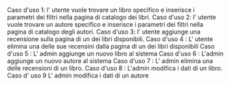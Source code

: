 Caso d'uso 1:  l' utente vuole trovare un libro specifico e  inserisce i parametri dei filtri nella pagina di catalogo dei libri. 
Caso d'uso 2:  l' utente vuole trovare un autore specifico e  inserisce i parametri dei filtri nella pagina di catalogo degli autori.
Caso d'uso 3: l' utente aggiunge una recensione sulla pagina di un dei libri disponibili.
Caso d'uso 4 : L' utente elimina una delle sue recensini dalla pagina di un dei libri disponibili
Caso d'uso 5 : L' admin aggiunge un nuovo libro al sistema
Caso d'uso 6 : L'admin aggiunge un nuovo autore al sistema
Caso d'uso 7 : L' admin elimina una delle recensioni di un libro.
Caso d'uso 8 : L'admin modifica i dati di un libro.
Caso d' uso 9 L' admin modifica i dati di un autore
